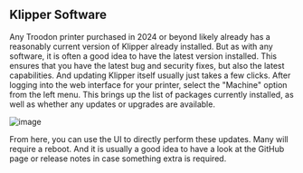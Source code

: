 ## Klipper Software

Any Troodon printer purchased in 2024 or beyond likely already has a reasonably current version of Klipper already installed. But as with any software, it is often a good idea to have the latest version installed. This ensures that you have the latest bug and security fixes, but also the latest capabilities.
And updating Klipper itself usually just takes a few clicks. After logging into the web interface for your printer, select the "Machine" option from the left menu. This brings up the list of packages currently installed, as well as whether any updates or upgrades are available.

![image](https://github.com/500Foods/WelcomeToTroodon/assets/41052272/5a823b0a-d2de-4d56-9ab2-24df0ac0025f)

From here, you can use the UI to directly perform these updates. Many will require a reboot. And it is usually a good idea to have a look at the GitHub page or release notes in case something extra is required.

